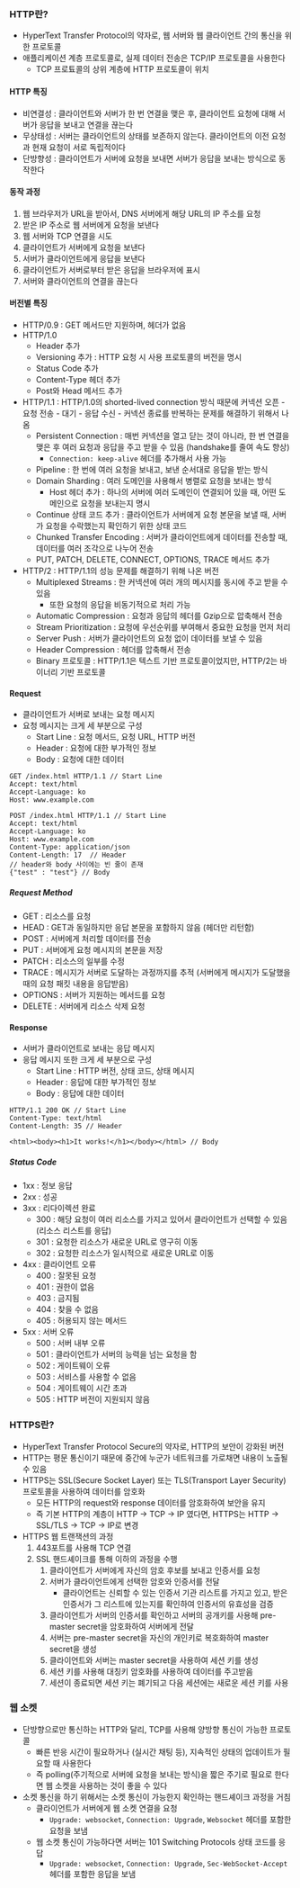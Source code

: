 ### HTTP란?
- HyperText Transfer Protocol의 약자로, 웹 서버와 웹 클라이언트 간의 통신을 위한 프로토콜
- 애플리케이션 계층 프로토콜로, 실제 데이터 전송은 TCP/IP 프로토콜을 사용한다
  - TCP 프로툐콜의 상위 계층에 HTTP 프로토콜이 위치

#### HTTP 특징
- 비연결성 : 클라이언트와 서버가 한 번 연결을 맺은 후, 클라이언트 요청에 대해 서버가 응답을 보내고 연결을 끊는다
- 무상태성 : 서버는 클라이언트의 상태를 보존하지 않는다. 클라이언트의 이전 요청과 현재 요청이 서로 독립적이다
- 단방향성 : 클라이언트가 서버에 요청을 보내면 서버가 응답을 보내는 방식으로 동작한다

#### 동작 과정
1. 웹 브라우저가 URL을 받아서, DNS 서버에게 해당 URL의 IP 주소를 요청
2. 받은 IP 주소로 웹 서버에게 요청을 보낸다
3. 웹 서버와 TCP 연결을 시도
4. 클라이언트가 서버에게 요청을 보낸다
5. 서버가 클라이언트에게 응답을 보낸다
6. 클라이언트가 서버로부터 받은 응답을 브라우저에 표시
7. 서버와 클라이언트의 연결을 끊는다

#### 버전별 특징
- HTTP/0.9 : GET 메서드만 지원하며, 헤더가 없음
- HTTP/1.0 
  - Header 추가
  - Versioning 추가 : HTTP 요청 시 사용 프로토콜의 버전을 명시
  - Status Code 추가
  - Content-Type 헤더 추가
  - Post와 Head 메서드 추가
- HTTP/1.1 : HTTP/1.0의 shorted-lived connection 방식 때문에 커넥션 오픈 - 요청 전송 - 대기 - 응답 수신 - 커넥션 종료를 반복하는 문제를 해결하기 위해서 나옴
  - Persistent Connection : 매번 커넥션을 열고 닫는 것이 아니라, 한 번 연결을 맺은 후 여러 요청과 응답을 주고 받을 수 있음 (handshake를 줄여 속도 향상)
    - `Connection: keep-alive` 헤더를 추가해서 사용 가능
  - Pipeline : 한 번에 여러 요청을 보내고, 보낸 순서대로 응답을 받는 방식
  - Domain Sharding : 여러 도메인을 사용해서 병렬로 요청을 보내는 방식
    - Host 헤더 추가 : 하나의 서버에 여러 도메인이 연결되어 있을 때, 어떤 도메인으로 요청을 보내는지 명시
  - Continue 상태 코드 추가 : 클라이언트가 서버에게 요청 본문을 보낼 때, 서버가 요청을 수락했는지 확인하기 위한 상태 코드
  - Chunked Transfer Encoding : 서버가 클라이언트에게 데이터를 전송할 때, 데이터를 여러 조각으로 나누어 전송
  - PUT, PATCH, DELETE, CONNECT, OPTIONS, TRACE 메서드 추가
- HTTP/2 : HTTP/1.1의 성능 문제를 해결하기 위해 나온 버전
  - Multiplexed Streams : 한 커넥션에 여러 개의 메시지를 동시에 주고 받을 수 있음
    - 또한 요청의 응답을 비동기적으로 처리 가능
  - Automatic Compression : 요청과 응답의 헤더를 Gzip으로 압축해서 전송
  - Stream Prioritization : 요청에 우선순위를 부여해서 중요한 요청을 먼저 처리
  - Server Push : 서버가 클라이언트의 요청 없이 데이터를 보낼 수 있음
  - Header Compression : 헤더를 압축해서 전송
  - Binary 프로토콜 : HTTP/1.1은 텍스트 기반 프로토콜이었지만, HTTP/2는 바이너리 기반 프로토콜

#### Request
- 클라이언트가 서버로 보내는 요청 메시지
- 요청 메시지는 크게 세 부분으로 구성
  - Start Line : 요청 메서드, 요청 URL, HTTP 버전
  - Header : 요청에 대한 부가적인 정보
  - Body : 요청에 대한 데이터
```text
GET /index.html HTTP/1.1 // Start Line
Accept: text/html
Accept-Language: ko
Host: www.example.com
```

```text
POST /index.html HTTP/1.1 // Start Line
Accept: text/html
Accept-Language: ko
Host: www.example.com
Content-Type: application/json
Content-Length: 17  // Header
// header와 body 사이에는 빈 줄이 존재
{"test" : "test"} // Body
```

##### Request Method
- GET : 리소스를 요청
- HEAD : GET과 동일하지만 응답 본문을 포함하지 않음 (헤더만 리턴함)
- POST : 서버에게 처리할 데이터를 전송
- PUT : 서버에게 요청 메시지의 본문을 저장
- PATCH : 리소스의 일부를 수정
- TRACE : 메시지가 서버로 도달하는 과정까지를 추적 (서버에게 메시지가 도달했을 때의 요청 패킷 내용을 응답받음)
- OPTIONS : 서버가 지원하는 메서드를 요청
- DELETE : 서버에게 리소스 삭제 요청

#### Response
- 서버가 클라이언트로 보내는 응답 메시지
- 응답 메시지 또한 크게 세 부분으로 구성
  - Start Line : HTTP 버전, 상태 코드, 상태 메시지
  - Header : 응답에 대한 부가적인 정보
  - Body : 응답에 대한 데이터
```text
HTTP/1.1 200 OK // Start Line
Content-Type: text/html
Content-Length: 35 // Header

<html><body><h1>It works!</h1></body></html> // Body
```

##### Status Code
- 1xx : 정보 응답
- 2xx : 성공
- 3xx : 리다이렉션 완료
  - 300 : 해당 요청이 여러 리소스를 가지고 있어서 클라이언트가 선택할 수 있음 (리소스 리스트를 응답)
  - 301 : 요청한 리소스가 새로운 URL로 영구히 이동
  - 302 : 요청한 리소스가 일시적으로 새로운 URL로 이동
- 4xx : 클라이언트 오류
  - 400 : 잘못된 요청
  - 401 : 권한이 없음
  - 403 : 금지됨
  - 404 : 찾을 수 없음
  - 405 : 허용되지 않는 메서드
- 5xx : 서버 오류
  - 500 : 서버 내부 오류
  - 501 : 클라이언트가 서버의 능력을 넘는 요청을 함
  - 502 : 게이트웨이 오류
  - 503 : 서비스를 사용할 수 없음
  - 504 : 게이트웨이 시간 초과
  - 505 : HTTP 버전이 지원되지 않음

### HTTPS란?
- HyperText Transfer Protocol Secure의 약자로, HTTP의 보안이 강화된 버전
- HTTP는 평문 통신이기 때문에 중간에 누군가 네트워크를 가로채면 내용이 노출될 수 있음
- HTTPS는 SSL(Secure Socket Layer) 또는 TLS(Transport Layer Security) 프로토콜을 사용하여 데이터를 암호화
  - 모든 HTTP의 request와 response 데이터를 암호화하여 보안을 유지
  - 즉 기본 HTTP의 계층이 HTTP -> TCP -> IP 였다면, HTTPS는 HTTP -> SSL/TLS -> TCP -> IP로 변경
- HTTPS 웹 트랜잭션의 과정
  1. 443포트를 사용해 TCP 연결
  2. SSL 핸드셰이크를 통해 이하의 과정을 수행
     1. 클라이언트가 서버에게 자신의 암호 후보를 보내고 인증서를 요청
     2. 서버가 클라이언트에게 선택한 암호와 인증서를 전달
        - 클라이언트는 신뢰할 수 있는 인증서 기관 리스트를 가지고 있고, 받은 인증서가 그 리스트에 있는지를 확인하여 인증서의 유효성을 검증
     3. 클라이언트가 서버의 인증서를 확인하고 서버의 공개키를 사용해 pre-master secret을 암호화하여 서버에게 전달
     4. 서버는 pre-master secret을 자신의 개인키로 복호화하여 master secret을 생성
     5. 클라이언트와 서버는 master secret을 사용하여 세션 키를 생성
     6. 세션 키를 사용해 대칭키 암호화를 사용하여 데이터를 주고받음
     7. 세션이 종료되면 세션 키는 폐기되고 다음 세션에는 새로운 세션 키를 사용

    
### 웹 소켓
- 단방향으로만 통신하는 HTTP와 달리, TCP를 사용해 양방향 통신이 가능한 프로토콜
  - 빠른 반응 시간이 필요하거나 (실시간 채팅 등), 지속적인 상태의 업데이트가 필요할 때 사용한다
  - 즉 polling(주기적으로 서버에 요청을 보내는 방식)을 짧은 주기로 필요로 한다면 웹 소켓을 사용하는 것이 좋을 수 있다
- 소켓 통신을 하기 위해서는 소켓 통신이 가능한지 확인하는 핸드셰이크 과정을 거침
  - 클라이언트가 서버에게 웹 소켓 연결을 요청
    - `Upgrade: websocket`, `Connection: Upgrade`, `Websocket` 헤더를 포함한 요청을 보냄
  - 웹 소켓 통신이 가능하다면 서버는 101 Switching Protocols 상태 코드를 응답
    - `Upgrade: websocket`, `Connection: Upgrade`, `Sec-WebSocket-Accept` 헤더를 포함한 응답을 보냄
    
